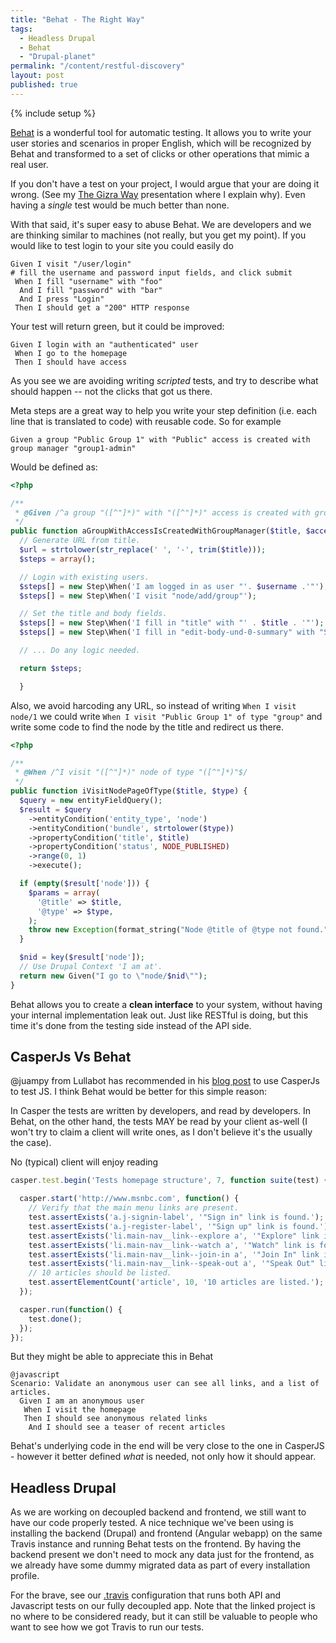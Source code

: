 ```yaml
---
title: "Behat - The Right Way"
tags:
  - Headless Drupal
  - Behat
  - "Drupal-planet"
permalink: "/content/restful-discovery"
layout: post
published: true
---
```


{% include setup %}

[Behat](http://docs.behat.org/en/v2.5/) is a wonderful tool for automatic testing. It allows you to write your user stories and scenarios in proper English, which will be recognized by Behat and transformed to a set of clicks or other operations that mimic a real user.

If you don't have a test on your project, I would argue that your are doing it wrong. (See my [The Gizra Way](https://www.getpantheon.com/blog/drupal-development-gizra-way) presentation where I explain why). Even having a _single_ test would be much better than none.

With that said, it's super easy to abuse Behat. We are developers and we are thinking similar to machines (not really, but you get my point). If you would like to test login to your site you could easily do

```cucumber
Given I visit "/user/login"
# fill the username and password input fields, and click submit
 When I fill "username" with "foo"
  And I fill "password" with "bar"
  And I press "Login"
 Then I should get a "200" HTTP response
```

Your test will return green, but it could be improved:

<!-- more -->

```cucumber
Given I login with an "authenticated" user
 When I go to the homepage
 Then I should have access
```

As you see we are avoiding writing _scripted_ tests, and try to describe what should happen -- not the clicks that got us there.

Meta steps are a great way to help you write your step definition (i.e. each line that is translated to code) with reusable code. So for example

```cucumber
Given a group "Public Group 1" with "Public" access is created with group manager "group1-admin"
```

Would be defined as:

```php
<?php

/**
 * @Given /^a group "([^"]*)" with "([^"]*)" access is created with group manager "([^"]*)"$/
 */
public function aGroupWithAccessIsCreatedWithGroupManager($title, $access, $username, $domains = NULL, $moderated = FALSE, $organizations = array()) {
  // Generate URL from title.
  $url = strtolower(str_replace(' ', '-', trim($title)));
  $steps = array();

  // Login with existing users.
  $steps[] = new Step\When('I am logged in as user "'. $username .'"');
  $steps[] = new Step\When('I visit "node/add/group"');

  // Set the title and body fields.
  $steps[] = new Step\When('I fill in "title" with "' . $title . '"');
  $steps[] = new Step\When('I fill in "edit-body-und-0-summary" with "Some text"');

  // ... Do any logic needed.

  return $steps;

  }
```

Also, we avoid harcoding any URL, so instead of writing ``When I visit node/1``
we could write ``When I visit "Public Group 1" of type "group"`` and write some
code to find the node by the title and redirect us there.

```php
<?php

/**
 * @When /^I visit "([^"]*)" node of type "([^"]*)"$/
 */
public function iVisitNodePageOfType($title, $type) {
  $query = new entityFieldQuery();
  $result = $query
    ->entityCondition('entity_type', 'node')
    ->entityCondition('bundle', strtolower($type))
    ->propertyCondition('title', $title)
    ->propertyCondition('status', NODE_PUBLISHED)
    ->range(0, 1)
    ->execute();

  if (empty($result['node'])) {
    $params = array(
      '@title' => $title,
      '@type' => $type,
    );
    throw new Exception(format_string("Node @title of @type not found.", $params));
  }

  $nid = key($result['node']);
  // Use Drupal Context 'I am at'.
  return new Given("I go to \"node/$nid\"");
}
```

Behat allows you to create a __clean interface__ to your system, without having your internal implementation leak out. Just like RESTful is doing, but this time it's done from the testing side instead of the API side.

## CasperJs Vs Behat

@juampy from Lullabot has recommended in his [blog post](https://www.lullabot.com/blog/article/testing-front-end-casperjs) to use CasperJs to test JS. I think Behat would be better for this simple reason:

In Casper the tests are written by developers, and read by developers.
In Behat, on the other hand, the tests MAY be read by your client as-well (I won't try to claim a client will write ones, as I don't believe it's the usually the case).

No (typical) client will enjoy reading

```javascript
casper.test.begin('Tests homepage structure', 7, function suite(test) {

  casper.start('http://www.msnbc.com', function() {
    // Verify that the main menu links are present.
    test.assertExists('a.j-signin-label', '"Sign in" link is found.');
    test.assertExists('a.j-register-label', '"Sign up" link is found.');
    test.assertExists('li.main-nav__link--explore a', '"Explore" link is found.');
    test.assertExists('li.main-nav__link--watch a', '"Watch" link is found.');
    test.assertExists('li.main-nav__link--join-in a', '"Join In" link is found.');
    test.assertExists('li.main-nav__link--speak-out a', '"Speak Out" link is found.');
    // 10 articles should be listed.
    test.assertElementCount('article', 10, '10 articles are listed.');
  });

  casper.run(function() {
    test.done();
  });
});
```

But they might be able to appreciate this in Behat

```cucumber
@javascript
Scenario: Validate an anonymous user can see all links, and a list of articles.
  Given I am an anonymous user
   When I visit the homepage
   Then I should see anonymous related links
    And I should see a teaser of recent articles
```

Behat's underlying code in the end will be very close to the one in CasperJS - however it better defined _what_ is needed, not only how it should appear.


## Headless Drupal

As we are working on decoupled backend and frontend, we still want to have our code properly tested.
A nice technique we've been using is installing the backend (Drupal) and frontend (Angular webapp) on the same Travis instance and running Behat tests on the frontend. By having the backend present we don't need to mock any data just for the frontend, as we already have some dummy migrated data as part of every installation profile.

For the brave, see our [.travis](https://github.com/Gizra/negawatt-server/blob/master/.travis.yml) configuration that runs both API and Javascript tests on our fully decoupled app. Note that the linked project is no where to be considered ready, but it can still be valuable to people who want to see how we got Travis to run our tests.
